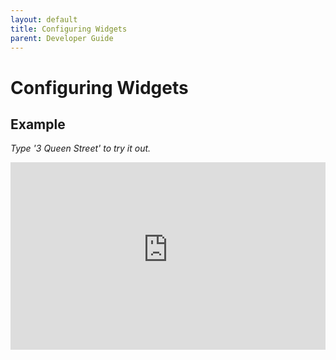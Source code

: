 ```yaml
---
layout: default
title: Configuring Widgets
parent: Developer Guide
---
```


# Configuring Widgets

## Example

*Type '3 Queen Street' to try it out.*

<iframe style="border:none; height: 300px; width: 100%; overflow: hidden;" src="https://southerngrampians.pozi.com/widget.html#card=Waste Collection&fieldnames=Next Rubbish Pickup,Next Recycling Pickup,Next Organics Pickup&fontsize=20" />
